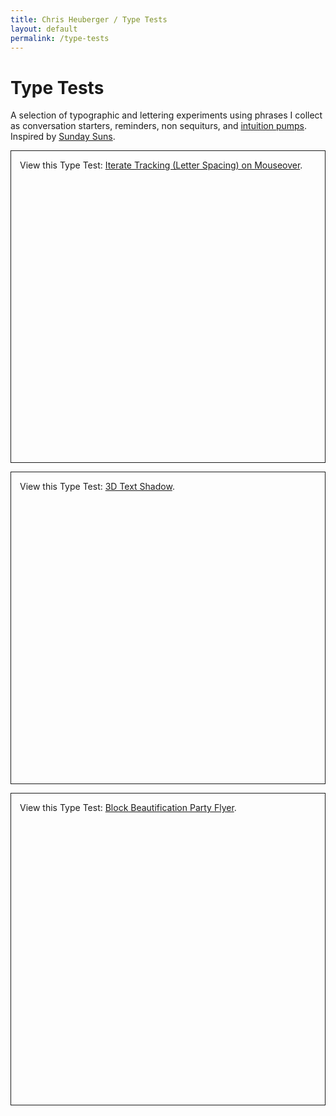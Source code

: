 ```yaml
---
title: Chris Heuberger / Type Tests
layout: default
permalink: /type-tests
---
```


<div class="main-content main-content_type-tests">

  <div class="page-title-group">
    <h1 class="page-title">Type Tests</h1>
    <p class="page-title-note">A selection of typographic and lettering experiments using phrases I collect as conversation starters, reminders, non sequiturs, and <a class="text-link" href="https://en.wikipedia.org/wiki/Intuition_pump" target="_blank" rel="noopener">intuition pumps</a>. Inspired by <a class="text-link" href="https://sunday-suns.com/" target="_blank" rel="noopener">Sunday Suns</a>.</p>
  </div>

  <section class="list-wrapper">

  <div class="type-test">
    <p class="codepen" data-height="500" data-theme-id="42847" data-default-tab="result" data-slug-hash="RwyEmxp" data-user="ChrisBup" style="height: 500px; box-sizing: border-box; border: 1px solid; display: flex; padding: 1em;"><span>View this Type Test: <a href="https://codepen.io/ChrisBup/pen/rNZNdwV"> Iterate Tracking (Letter Spacing) on Mouseover</a>.</span></p>
  </div>

  <div class="type-test">
    <p class="codepen" data-height="500" data-theme-id="42847" data-default-tab="result" data-slug-hash="RwyEmxp" data-user="ChrisBup" style="height: 500px; box-sizing: border-box; border: 1px solid; display: flex; padding: 1em;"><span>View this Type Test: <a href="https://codepen.io/ChrisBup/pen/LYJYdrj"> 3D Text Shadow</a>.</span></p>
  </div>

  <div class="type-test">
    <p class="codepen" data-height="500" data-theme-id="42847" data-default-tab="result" data-slug-hash="RwyEmxp" data-user="ChrisBup" style="height: 500px; box-sizing: border-box; border: 1px solid; display: flex; padding: 1em;"><span>View this Type Test: <a href="https://codepen.io/ChrisBup/pen/QWVWxjM"> Block Beautification Party Flyer</a>.</span></p>
  </div>

  </section>

</div>